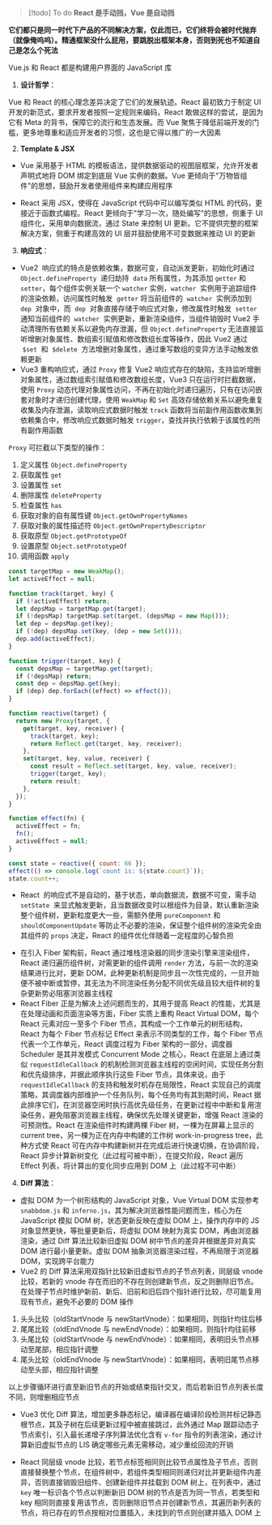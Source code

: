 > [!todo] To do
> **React 是手动挡，Vue 是自动挡**

**它们都只是同一时代下产品的不同解决方案，仅此而已，它们终将会被时代抛弃（就像俺呜呜）。精通框架没什么屁用，要跳脱出框架本身，否则到死也不知道自己是怎么个死法**

Vue.js 和 React 都是构建用户界面的 JavaScript 库

1. **设计哲学**：

Vue 和 React 的核心理念差异决定了它们的发展轨迹。React 最初致力于制定 UI 开发的新范式，要求开发者按照一定规则来编码，React 敢做这样的尝试，是因为它有 Meta 的背书，保障它的流行和生态发展。而 Vue 聚焦于降低前端开发的门槛，更多地尊重和适应开发者的习惯，这也是它得以推广的一大因素

2. **Template & JSX**

- Vue 采用基于 HTML 的模板语法，提供数据驱动的视图层框架，允许开发者声明式地将 DOM 绑定到底层 Vue 实例的数据。Vue 更倾向于"万物皆组件"的思想，鼓励开发者使用组件来构建应用程序
* React 采用 JSX，使得在 JavaScript 代码中可以编写类似 HTML 的代码，更接近于函数式编程。React 更倾向于"学习一次，随处编写"的思想，侧重于 UI 组件化，采用单向数据流，通过 State 来控制 UI 更新。它不提供完整的框架解决方案，侧重于构建高效的 UI 层并鼓励使用不可变数据来推动 UI 的更新

3. **响应式**：

- Vue2  响应式的特点是依赖收集，数据可变，自动派发更新，初始化时通过 `Object.defineProperty`  递归劫持  `data` 所有属性，为其添加 `getter` 和 `setter`，每个组件实例关联一个 `watcher` 实例，`watcher`  实例用于追踪组件的渲染依赖，访问属性时触发  `getter` 将当前组件的  `watcher`  实例添加到 `dep`  对象中，而  `dep`  对象直接存储于响应式对象，修改属性时触发  `setter` 通知当前组件的  `watcher`  实例更新，重新渲染组件，当组件销毁时 Vue2 手动清理所有依赖关系以避免内存泄漏，但 `Object.defineProperty` 无法直接监听增删对象属性、数组索引赋值和修改数组长度等操作，因此 Vue2 通过  `$set`  和  `$delete`  方法增删对象属性，通过重写数组的变异方法手动触发依赖更新
- Vue3 重构响应式，通过 `Proxy` 修复 Vue2 响应式存在的缺陷，支持监听增删对象属性，通过数组索引赋值和修改数组长度，Vue3 只在运行时拦截数据，使用 `Proxy` 动态代理对象属性访问，不再在初始化时递归遍历，只有在访问嵌套对象时才递归创建代理，使用 `WeakMap` 和 `Set` 高效存储依赖关系以避免重复收集及内存泄漏，读取响应式数据时触发 `track` 函数将当前副作用函数收集到依赖集合中，修改响应式数据时触发 `trigger`，查找并执行依赖于该属性的所有副作用函数

`Proxy` 可拦截以下类型的操作：

1. 定义属性 `Object.defineProperty`
2. 获取属性 `get`
3. 设置属性 `set`
4. 删除属性 `deleteProperty`
5. 检查属性 `has`
6. 获取对象的自有属性键 `Object.getOwnPropertyNames`
7. 获取对象的属性描述符 `Object.getOwnPropertyDescriptor`
8. 获取原型 `Object.getPrototypeOf`
9. 设置原型 `Object.setPrototypeOf`
10. 调用函数 `apply`

```js
const targetMap = new WeakMap();
let activeEffect = null;

function track(target, key) {
  if (!activeEffect) return;
  let depsMap = targetMap.get(target);
  if (!depsMap) targetMap.set(target, (depsMap = new Map()));
  let dep = depsMap.get(key);
  if (!dep) depsMap.set(key, (dep = new Set()));
  dep.add(activeEffect);
}

function trigger(target, key) {
  const depsMap = targetMap.get(target);
  if (!depsMap) return;
  const dep = depsMap.get(key);
  if (dep) dep.forEach((effect) => effect());
}

function reactive(target) {
  return new Proxy(target, {
    get(target, key, receiver) {
      track(target, key);
      return Reflect.get(target, key, receiver);
    },
    set(target, key, value, receiver) {
      const result = Reflect.set(target, key, value, receiver);
      trigger(target, key);
      return result;
    },
  });
}

function effect(fn) {
  activeEffect = fn;
  fn();
  activeEffect = null;
}

const state = reactive({ count: 66 });
effect(() => console.log(`count is: ${state.count}`));
state.count++;
```

- React  的响应式不是自动的，基于状态，单向数据流，数据不可变，需手动 `setState`  来显式触发更新，且当数据改变时以根组件为目录，默认重新渲染整个组件树，更新粒度更大一些，需额外使用 `pureComponent` 和 `shouldComponentUpdate` 等防止不必要的渲染，保证整个组件树的渲染完全由其组件的 `props` 决定，React 的组件优化伴随着一定程度的心智负担
* 在引入 Fiber 架构前，React 通过堆栈渲染器的同步渲染引擎来渲染组件，React 递归遍历组件树，对需更新的组件调用 `render` 方法，与前一次的渲染结果进行比对，更新 DOM，此种更新机制是同步且一次性完成的，一旦开始便不被中断或暂停，其无法为不同渲染任务分配不同优先级且较大组件树的复杂更新势必阻塞浏览器主线程
* React Fiber 正是为解决上述问题而生的，其用于提高 React 的性能，尤其是在处理动画和页面渲染等方面，Fiber 实质上重构 React Virtual DOM，每个 React 元素对应一至多个 Fiber 节点，其构成一个工作单元的树形结构，React 为每个 Fiber 节点标记 Effect 来表示不同类型的工作，每个 Fiber 节点代表一个工作单元，React 调度过程为 Fiber 架构的一部分，调度器 Scheduler 是其并发模式 Concurrent Mode 之核心，React 在底层上通过类似 `requestIdleCallback` 的机制检测浏览器主线程的空闲时间，实现任务分割和优先级排序，并据此顺序执行这些 Fiber 节点，具体来说，由于 `requestIdleCallback` 的支持和触发时机存在局限性，React 实现自己的调度策略，其调度器内部维护一个任务队列，每个任务均有其到期时间，React 据此排序它们，在浏览器空闲时执行高优先级任务，在更新过程中中断和复用渲染任务，避免阻塞浏览器主线程，确保优先处理关键更新，增强 React 渲染的可预测性。React 在渲染组件时构建两棵 Fiber 树，一棵为在屏幕上显示的 current tree，另一棵为正在内存中构建的工作树 work-in-progress tree，此种方式使 React 可在内存中构建新树并在完成后进行快速切换，在协调阶段，React 异步计算新树变化（此过程可被中断），在提交阶段，React 遍历 Effect 列表，将计算出的变化同步应用到 DOM 上（此过程不可中断）

4. **Diff 算法**：

- 虚拟 DOM 为一个树形结构的 JavaScript 对象，Vue Virtual DOM 实现参考 `snabbdom.js` 和 `inferno.js`，其为解决浏览器性能问题而生，核心为在 JavaScript 模拟 DOM 树，状态更新反映在虚拟 DOM 上，操作内存中的 JS 对象显然更快，等批量更新后，将虚拟 DOM 映射为真实 DOM，再由浏览器渲染，通过 Diff 算法比较新旧虚拟 DOM 树中节点的差异并根据差异对真实 DOM 进行最小量更新。虚拟 DOM 抽象浏览器渲染过程，不再局限于浏览器 DOM，实现跨平台能力
- Vue2 的 Diff 算法采用双指针比较新旧虚拟节点的子节点列表，同层级 vnode 比较，若新的 vnode 存在而旧的不存在则创建新节点，反之则删除旧节点。在处理子节点时维护新前、新后、旧前和旧后四个指针进行比较，尽可能复用现有节点，避免不必要的 DOM 操作

1. 头头比较（oldStartVnode 与 newStartVnode）：如果相同，则指针均往后移
2. 尾尾比较（oldEndVnode 与 newEndVnode）：如果相同，则指针均往前移
3. 头尾比较（oldStartVnode 与 newEndVnode）：如果相同，表明旧头节点移动至尾部，相应指针调整
4. 尾头比较（oldEndVnode 与 newStartVnode）：如果相同，表明旧尾节点移动至头部，相应指针调整

以上步骤循环进行直至新旧节点的开始或结束指针交叉，而后若新旧节点列表长度不同，则增删相应节点

- Vue3 优化 Diff 算法，增加更多静态标记，编译器在编译阶段检测并标记静态根节点，其及子树在后续更新过程中被直接跳过，此外通过 Map 跟踪动态子节点索引，引入最长递增子序列算法优化含有 `v-for` 指令的列表渲染，通过计算新旧虚拟节点的 LIS 确定哪些元素无需移动，减少重绘回流的开销
* React 同层级 vnode 比较，若节点标签相同则比较节点属性及子节点，否则直接替换整个节点，在组件树中，若组件类型相同则递归对比并更新组件内差异，否则直接销毁旧组件、创建新组件并挂载到 DOM 树上，在列表中，通过 `key` 唯一标识各个节点以判断新旧 DOM 树的节点是否为同一节点，若类型和 key 相同则直接复用该节点，否则删除旧节点并创建新节点，其遍历新列表的节点，将已存在的节点按相对位置插入，未找到的节点则创建并插入 DOM 上

